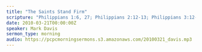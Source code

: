 ```yaml
---
title: "The Saints Stand Firm"
scripture: "Philippians 1:6, 27; Philippians 2:12-13; Philippians 3:12-4:1"
date: 2010-03-21T00:00:00Z
speaker: Mark Davis
sermon_type: morning
audio: https://pcpcmorningsermons.s3.amazonaws.com/20100321_davis.mp3 
---
```



